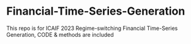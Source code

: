 # Financial-Time-Series-Generation
This repo is for ICAIF 2023 Regime-switching Financial Time-Series Generation, CODE & methods are included
